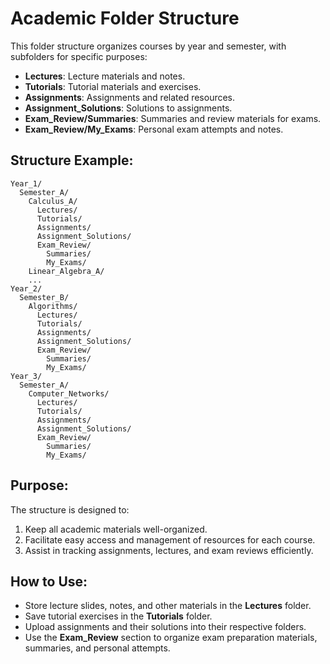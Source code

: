 # Academic Folder Structure

This folder structure organizes courses by year and semester, with subfolders for specific purposes:

- **Lectures**: Lecture materials and notes.
- **Tutorials**: Tutorial materials and exercises.
- **Assignments**: Assignments and related resources.
- **Assignment_Solutions**: Solutions to assignments.
- **Exam_Review/Summaries**: Summaries and review materials for exams.
- **Exam_Review/My_Exams**: Personal exam attempts and notes.

## Structure Example:

```
Year_1/
  Semester_A/
    Calculus_A/
      Lectures/
      Tutorials/
      Assignments/
      Assignment_Solutions/
      Exam_Review/
        Summaries/
        My_Exams/
    Linear_Algebra_A/
    ...
Year_2/
  Semester_B/
    Algorithms/
      Lectures/
      Tutorials/
      Assignments/
      Assignment_Solutions/
      Exam_Review/
        Summaries/
        My_Exams/
Year_3/
  Semester_A/
    Computer_Networks/
      Lectures/
      Tutorials/
      Assignments/
      Assignment_Solutions/
      Exam_Review/
        Summaries/
        My_Exams/
```

## Purpose:

The structure is designed to:
1. Keep all academic materials well-organized.
2. Facilitate easy access and management of resources for each course.
3. Assist in tracking assignments, lectures, and exam reviews efficiently.

## How to Use:

- Store lecture slides, notes, and other materials in the **Lectures** folder.
- Save tutorial exercises in the **Tutorials** folder.
- Upload assignments and their solutions into their respective folders.
- Use the **Exam_Review** section to organize exam preparation materials, summaries, and personal attempts.
